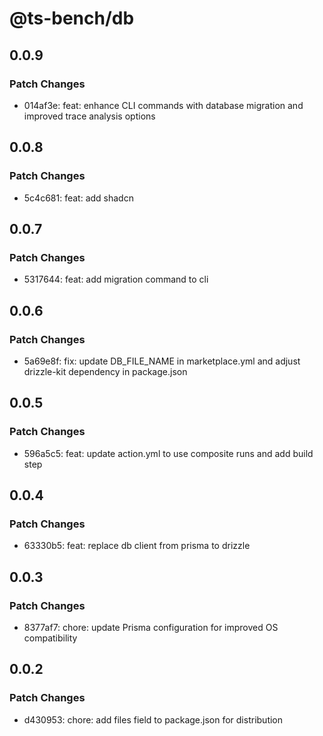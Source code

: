# @ts-bench/db

## 0.0.9

### Patch Changes

- 014af3e: feat: enhance CLI commands with database migration and improved trace analysis options

## 0.0.8

### Patch Changes

- 5c4c681: feat: add shadcn

## 0.0.7

### Patch Changes

- 5317644: feat: add migration command to cli

## 0.0.6

### Patch Changes

- 5a69e8f: fix: update DB_FILE_NAME in marketplace.yml and adjust drizzle-kit dependency in package.json

## 0.0.5

### Patch Changes

- 596a5c5: feat: update action.yml to use composite runs and add build step

## 0.0.4

### Patch Changes

- 63330b5: feat: replace db client from prisma to drizzle

## 0.0.3

### Patch Changes

- 8377af7: chore: update Prisma configuration for improved OS compatibility

## 0.0.2

### Patch Changes

- d430953: chore: add files field to package.json for distribution
